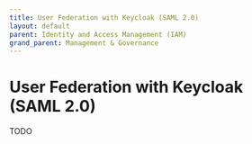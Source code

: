 ```yaml
---
title: User Federation with Keycloak (SAML 2.0)
layout: default
parent: Identity and Access Management (IAM)
grand_parent: Management & Governance
---
```

# User Federation with Keycloak (SAML 2.0)

TODO
